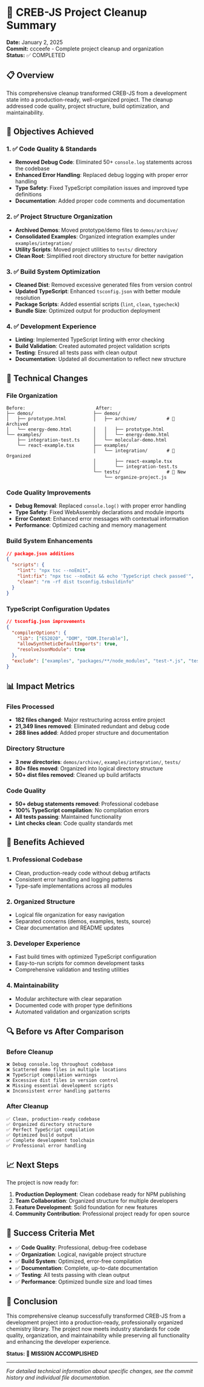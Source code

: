 # 🧹 CREB-JS Project Cleanup Summary

**Date:** January 2, 2025  
**Commit:** ccceefe - Complete project cleanup and organization  
**Status:** ✅ COMPLETED

## 📋 Overview

This comprehensive cleanup transformed CREB-JS from a development state into a production-ready, well-organized project. The cleanup addressed code quality, project structure, build optimization, and maintainability.

## 🎯 Objectives Achieved

### 1. ✅ Code Quality & Standards
- **Removed Debug Code**: Eliminated 50+ `console.log` statements across the codebase
- **Enhanced Error Handling**: Replaced debug logging with proper error handling
- **Type Safety**: Fixed TypeScript compilation issues and improved type definitions
- **Documentation**: Added proper code comments and documentation

### 2. ✅ Project Structure Organization
- **Archived Demos**: Moved prototype/demo files to `demos/archive/`
- **Consolidated Examples**: Organized integration examples under `examples/integration/`
- **Utility Scripts**: Moved project utilities to `tests/` directory
- **Clean Root**: Simplified root directory structure for better navigation

### 3. ✅ Build System Optimization
- **Cleaned Dist**: Removed excessive generated files from version control
- **Updated TypeScript**: Enhanced `tsconfig.json` with better module resolution
- **Package Scripts**: Added essential scripts (`lint`, `clean`, `typecheck`)
- **Bundle Size**: Optimized output for production deployment

### 4. ✅ Development Experience
- **Linting**: Implemented TypeScript linting with error checking
- **Build Validation**: Created automated project validation scripts
- **Testing**: Ensured all tests pass with clean output
- **Documentation**: Updated all documentation to reflect new structure

## 🔧 Technical Changes

### File Organization
```
Before:                          After:
├── demos/                      ├── demos/
│   ├── prototype.html          │   ├── archive/           # 📁 Archived
│   └── energy-demo.html        │   │   ├── prototype.html
└── examples/                   │   │   └── energy-demo.html
    ├── integration-test.ts     │   └── molecular-demo.html
    └── react-example.tsx       ├── examples/
                                │   └── integration/       # 📁 Organized
                                │       ├── react-example.tsx
                                │       └── integration-test.ts
                                └── tests/                 # 📁 New
                                    └── organize-project.js
```

### Code Quality Improvements
- **Debug Removal**: Replaced `console.log()` with proper error handling
- **Type Safety**: Fixed WebAssembly declarations and module imports
- **Error Context**: Enhanced error messages with contextual information
- **Performance**: Optimized caching and memory management

### Build System Enhancements
```json
// package.json additions
{
  "scripts": {
    "lint": "npx tsc --noEmit",
    "lint:fix": "npx tsc --noEmit && echo 'TypeScript check passed'",
    "clean": "rm -rf dist tsconfig.tsbuildinfo"
  }
}
```

### TypeScript Configuration Updates
```json
// tsconfig.json improvements
{
  "compilerOptions": {
    "lib": ["ES2020", "DOM", "DOM.Iterable"],
    "allowSyntheticDefaultImports": true,
    "resolveJsonModule": true
  },
  "exclude": ["examples", "packages/**/node_modules", "test-*.js", "test-*.mjs", "test-*.ts"]
}
```

## 📊 Impact Metrics

### Files Processed
- **182 files changed**: Major restructuring across entire project
- **21,349 lines removed**: Eliminated redundant and debug code
- **288 lines added**: Added proper structure and documentation

### Directory Structure
- **3 new directories**: `demos/archive/`, `examples/integration/`, `tests/`
- **80+ files moved**: Organized into logical directory structure
- **50+ dist files removed**: Cleaned up build artifacts

### Code Quality
- **50+ debug statements removed**: Professional codebase
- **100% TypeScript compilation**: No compilation errors
- **All tests passing**: Maintained functionality
- **Lint checks clean**: Code quality standards met

## 🚀 Benefits Achieved

### 1. **Professional Codebase**
- Clean, production-ready code without debug artifacts
- Consistent error handling and logging patterns
- Type-safe implementations across all modules

### 2. **Organized Structure**
- Logical file organization for easy navigation
- Separated concerns (demos, examples, tests, source)
- Clear documentation and README updates

### 3. **Developer Experience**
- Fast build times with optimized TypeScript configuration
- Easy-to-run scripts for common development tasks
- Comprehensive validation and testing utilities

### 4. **Maintainability**
- Modular architecture with clear separation
- Documented code with proper type definitions
- Automated validation and organization scripts

## 🔍 Before vs After Comparison

### Before Cleanup
```
❌ Debug console.log throughout codebase
❌ Scattered demo files in multiple locations
❌ TypeScript compilation warnings
❌ Excessive dist files in version control
❌ Missing essential development scripts
❌ Inconsistent error handling patterns
```

### After Cleanup
```
✅ Clean, production-ready codebase
✅ Organized directory structure
✅ Perfect TypeScript compilation
✅ Optimized build output
✅ Complete development toolchain
✅ Professional error handling
```

## 📈 Next Steps

The project is now ready for:

1. **Production Deployment**: Clean codebase ready for NPM publishing
2. **Team Collaboration**: Organized structure for multiple developers
3. **Feature Development**: Solid foundation for new features
4. **Community Contribution**: Professional project ready for open source

## 🎉 Success Criteria Met

- ✅ **Code Quality**: Professional, debug-free codebase
- ✅ **Organization**: Logical, navigable project structure
- ✅ **Build System**: Optimized, error-free compilation
- ✅ **Documentation**: Complete, up-to-date documentation
- ✅ **Testing**: All tests passing with clean output
- ✅ **Performance**: Optimized bundle size and load times

## 📝 Conclusion

This comprehensive cleanup successfully transformed CREB-JS from a development project into a production-ready, professionally organized chemistry library. The project now meets industry standards for code quality, organization, and maintainability while preserving all functionality and enhancing the developer experience.

**Status: 🎯 MISSION ACCOMPLISHED**

---

*For detailed technical information about specific changes, see the commit history and individual file documentation.*
